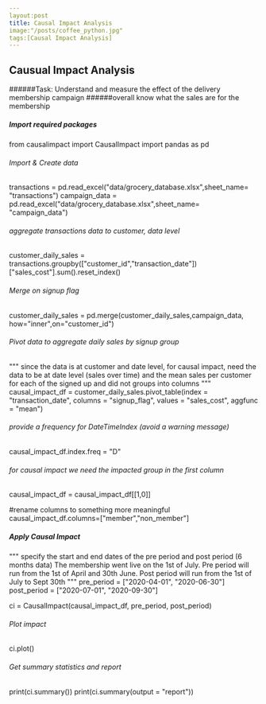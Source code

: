 ```yaml
---
layout:post
title: Causal Impact Analysis
image:"/posts/coffee_python.jpg"
tags:[Causal Impact Analysis]
---
```




## Causual Impact Analysis
######Task: Understand and measure the effect of the delivery membership campaign
######overall know what the sales are for the membership


##### Import required packages
from causalimpact import CausalImpact
import pandas as pd


###### Import & Create data
transactions = pd.read_excel("data/grocery_database.xlsx",sheet_name= "transactions")
campaign_data = pd.read_excel("data/grocery_database.xlsx",sheet_name= "campaign_data")

###### aggregate transactions data to customer, data level
customer_daily_sales = transactions.groupby(["customer_id","transaction_date"])["sales_cost"].sum().reset_index()

###### Merge on signup flag
customer_daily_sales = pd.merge(customer_daily_sales,campaign_data, how="inner",on="customer_id")


###### Pivot data to aggregate daily sales by signup group
"""
since the data is at customer and date level, for causal impact, need the data to be at 
date level (sales over time) and the mean sales per customer for each of the signed up and
did not groups into columns
"""
causal_impact_df = customer_daily_sales.pivot_table(index = "transaction_date",
                                                    columns = "signup_flag",
                                                    values = "sales_cost",
                                                    aggfunc = "mean")

###### provide a frequency for DateTimeIndex (avoid a warning message)
causal_impact_df.index.freq = "D"

###### for causal impact we need the impacted group in the first column
causal_impact_df = causal_impact_df[[1,0]]

#rename columns to something more meaningful
causal_impact_df.columns=["member","non_member"]


##### Apply Causal Impact

"""
specify the start and end dates of the pre period and post period (6 months data) The membership 
went live on the 1st of July. Pre period will run from the 1st of April and 30th June.
Post period will run from the 1st of July to Sept 30th
"""
pre_period = ["2020-04-01", "2020-06-30"]
post_period = ["2020-07-01", "2020-09-30"]

ci = CausalImpact(causal_impact_df, pre_period, post_period)

###### Plot impact
ci.plot()

###### Get summary statistics and report
print(ci.summary())
print(ci.summary(output = "report"))
